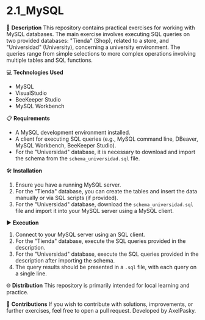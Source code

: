 # 2.1_MySQL

📌 **Description**
This repository contains practical exercises for working with MySQL databases. The main exercise involves executing SQL queries on two provided databases: "Tienda" (Shop), related to a store, and "Universidad" (University), concerning a university environment. The queries range from simple selections to more complex operations involving multiple tables and SQL functions.

💻 **Technologies Used**
* MySQL
* VisualStudio
* BeeKeeper Studio
* MySQL Workbench

📋 **Requirements**
* A MySQL development environment installed.
* A client for executing SQL queries (e.g., MySQL command line, DBeaver, MySQL Workbench, BeeKeeper Studio).
* For the "Universidad" database, it is necessary to download and import the schema from the `schema_universidad.sql` file.

🛠️ **Installation**
1. Ensure you have a running MySQL server.
2. For the "Tienda" database, you can create the tables and insert the data manually or via SQL scripts (if provided).
3. For the "Universidad" database, download the `schema_universidad.sql` file and import it into your MySQL server using a MySQL client.

▶️ **Execution**
1. Connect to your MySQL server using an SQL client.
2. For the "Tienda" database, execute the SQL queries provided in the description.
3. For the "Universidad" database, execute the SQL queries provided in the description after importing the schema.
4. The query results should be presented in a `.sql` file, with each query on a single line.

🌐 **Distribution**
This repository is primarily intended for local learning and practice.

🤝 **Contributions**
If you wish to contribute with solutions, improvements, or further exercises, feel free to open a pull request.
Developed by AxelPasky.